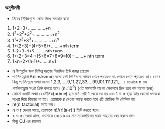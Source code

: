 ### অনুশীলনী

* নিচের সিরিজগুলো কোড লিখে সমাধান করো
1. 1+2+3+..............+n
2. 1<sup>2</sup>+2<sup>2</sup>+3<sup>2</sup>+..............+n<sup>2</sup>
3. 1<sup>1</sup>+2<sup>2</sup>+3<sup>3</sup>+..............+n<sup>n</sup>
4. 1+(2+3)+(4+5+6)+.......+nth term
5. 1-2+3-4+5.........nth term
6. 1+(2+3×4)+(5+6×7+8×9×10)+.......+ nth term
7. 1×n+2×(n-1)+.......n×1

* n ইনপুটের জন্য বিভিন্ন ধরণের পিরামিড প্রিন্ট করার প্রোগ্রাম
* প্যালিনড্রোম(Palindrome) হলো সেই জিনিস যা সামনে থেকে পড়তেও যা, পেছন থেকে পড়তেও তা। যেমন কিছু প্যালিনড্রম সংখ্যা হলোঃ 1,2,3,.....9,11,22,33,...99,101,111,121,...। তোমাকে n তম প্যালিনড্রোম সংখ্যা প্রিন্ট করতে হবে।(n<10<sup>9</sup>) (এই সমস্যাটি আগের সেকশনে ছিল তবে কম মানের জন্য)
* কোনো একটি সংখ্যা n মৌলিক(prime) হবে যদি সেটি 1 থেকে বড় হয় এবং 1 বা n ছাড়া আর কোনো ধনাত্মক সংখ্যা দিয়ে বিভাজ্য না হয়। তোমাকে n দেওয়া আছে বলতে হবে এটি মৌলিক কি মৌলিক নয়।
* n!(n factorial) নির্ণয় কর।
* n ও r দেওয়া আছে, তোমাকে n!/(r!(n-r)!) প্রিন্ট করতে হবে।
* x ও n দেওয়া আছে, তোমাকে cos x এর মান ম্যাকলরিনের ধারার সাহায্যে বের করতে হবে।
* কিছু OJ এর প্রবলেম
